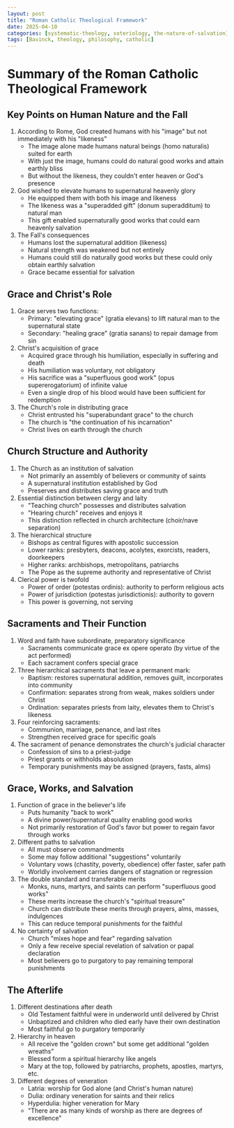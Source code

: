 ```yaml
---
layout: post
title: "Roman Catholic Theological Framework"
date: 2025-04-10
categories: [systematic-theology, soteriology, the-nature-of-salvation]
tags: [Bavinck, theology, philosophy, catholic]
---
```


# Summary of the Roman Catholic Theological Framework

## Key Points on Human Nature and the Fall

1. According to Rome, God created humans with his "image" but not immediately with his "likeness"
    - The image alone made humans natural beings (homo naturalis) suited for earth
    - With just the image, humans could do natural good works and attain earthly bliss
    - But without the likeness, they couldn't enter heaven or God's presence
2. God wished to elevate humans to supernatural heavenly glory
    - He equipped them with both his image and likeness
    - The likeness was a "superadded gift" (donum superadditum) to natural man
    - This gift enabled supernaturally good works that could earn heavenly salvation
3. The Fall's consequences
    - Humans lost the supernatural addition (likeness)
    - Natural strength was weakened but not entirely
    - Humans could still do naturally good works but these could only obtain earthly salvation
    - Grace became essential for salvation

## Grace and Christ's Role

1. Grace serves two functions:
    - Primary: "elevating grace" (gratia elevans) to lift natural man to the supernatural state
    - Secondary: "healing grace" (gratia sanans) to repair damage from sin
2. Christ's acquisition of grace
    - Acquired grace through his humiliation, especially in suffering and death
    - His humiliation was voluntary, not obligatory
    - His sacrifice was a "superfluous good work" (opus supererogatorium) of infinite value
    - Even a single drop of his blood would have been sufficient for redemption
3. The Church's role in distributing grace
    - Christ entrusted his "superabundant grace" to the church
    - The church is "the continuation of his incarnation"
    - Christ lives on earth through the church

## Church Structure and Authority

1. The Church as an institution of salvation
    - Not primarily an assembly of believers or community of saints
    - A supernatural institution established by God
    - Preserves and distributes saving grace and truth
2. Essential distinction between clergy and laity
    - "Teaching church" possesses and distributes salvation
    - "Hearing church" receives and enjoys it
    - This distinction reflected in church architecture (choir/nave separation)
3. The hierarchical structure
    - Bishops as central figures with apostolic succession
    - Lower ranks: presbyters, deacons, acolytes, exorcists, readers, doorkeepers
    - Higher ranks: archbishops, metropolitans, patriarchs
    - The Pope as the supreme authority and representative of Christ
4. Clerical power is twofold
    - Power of order (potestas ordinis): authority to perform religious acts
    - Power of jurisdiction (potestas jurisdictionis): authority to govern
    - This power is governing, not serving

## Sacraments and Their Function

1. Word and faith have subordinate, preparatory significance
    - Sacraments communicate grace ex opere operato (by virtue of the act performed)
    - Each sacrament confers special grace
2. Three hierarchical sacraments that leave a permanent mark:
    - Baptism: restores supernatural addition, removes guilt, incorporates into community
    - Confirmation: separates strong from weak, makes soldiers under Christ
    - Ordination: separates priests from laity, elevates them to Christ's likeness
3. Four reinforcing sacraments:
    - Communion, marriage, penance, and last rites
    - Strengthen received grace for specific goals
4. The sacrament of penance demonstrates the church's judicial character
    - Confession of sins to a priest-judge
    - Priest grants or withholds absolution
    - Temporary punishments may be assigned (prayers, fasts, alms)

## Grace, Works, and Salvation

1. Function of grace in the believer's life
    - Puts humanity "back to work"
    - A divine power/supernatural quality enabling good works
    - Not primarily restoration of God's favor but power to regain favor through works
2. Different paths to salvation
    - All must observe commandments
    - Some may follow additional "suggestions" voluntarily
    - Voluntary vows (chastity, poverty, obedience) offer faster, safer path
    - Worldly involvement carries dangers of stagnation or regression
3. The double standard and transferable merits
    - Monks, nuns, martyrs, and saints can perform "superfluous good works"
    - These merits increase the church's "spiritual treasure"
    - Church can distribute these merits through prayers, alms, masses, indulgences
    - This can reduce temporal punishments for the faithful
4. No certainty of salvation
    - Church "mixes hope and fear" regarding salvation
    - Only a few receive special revelation of salvation or papal declaration
    - Most believers go to purgatory to pay remaining temporal punishments

## The Afterlife

1. Different destinations after death
    - Old Testament faithful were in underworld until delivered by Christ
    - Unbaptized and children who died early have their own destination
    - Most faithful go to purgatory temporarily
2. Hierarchy in heaven
    - All receive the "golden crown" but some get additional "golden wreaths"
    - Blessed form a spiritual hierarchy like angels
    - Mary at the top, followed by patriarchs, prophets, apostles, martyrs, etc.
3. Different degrees of veneration
    - Latria: worship for God alone (and Christ's human nature)
    - Dulia: ordinary veneration for saints and their relics
    - Hyperdulia: higher veneration for Mary
    - "There are as many kinds of worship as there are degrees of excellence"